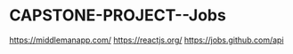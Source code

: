 # CAPSTONE-PROJECT--Jobs

https://middlemanapp.com/
https://reactjs.org/
https://jobs.github.com/api
